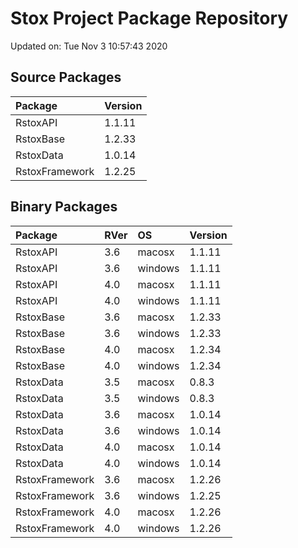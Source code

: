 # Stox Project Package Repository


Updated on: Tue Nov  3 10:57:43 2020
## Source Packages

|Package        |Version |
|:--------------|:-------|
|RstoxAPI       |1.1.11  |
|RstoxBase      |1.2.33  |
|RstoxData      |1.0.14  |
|RstoxFramework |1.2.25  |

## Binary Packages

|Package        |RVer |OS      |Version |
|:--------------|:----|:-------|:-------|
|RstoxAPI       |3.6  |macosx  |1.1.11  |
|RstoxAPI       |3.6  |windows |1.1.11  |
|RstoxAPI       |4.0  |macosx  |1.1.11  |
|RstoxAPI       |4.0  |windows |1.1.11  |
|RstoxBase      |3.6  |macosx  |1.2.33  |
|RstoxBase      |3.6  |windows |1.2.33  |
|RstoxBase      |4.0  |macosx  |1.2.34  |
|RstoxBase      |4.0  |windows |1.2.34  |
|RstoxData      |3.5  |macosx  |0.8.3   |
|RstoxData      |3.5  |windows |0.8.3   |
|RstoxData      |3.6  |macosx  |1.0.14  |
|RstoxData      |3.6  |windows |1.0.14  |
|RstoxData      |4.0  |macosx  |1.0.14  |
|RstoxData      |4.0  |windows |1.0.14  |
|RstoxFramework |3.6  |macosx  |1.2.26  |
|RstoxFramework |3.6  |windows |1.2.25  |
|RstoxFramework |4.0  |macosx  |1.2.26  |
|RstoxFramework |4.0  |windows |1.2.26  |
